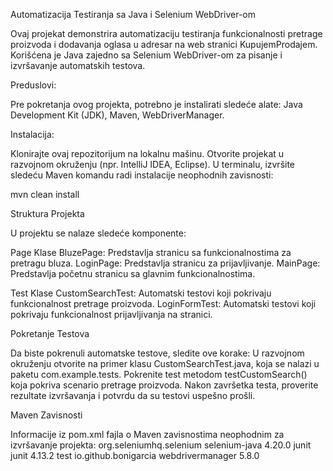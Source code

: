 Automatizacija Testiranja sa Java i Selenium WebDriver-om

Ovaj projekat demonstrira automatizaciju testiranja funkcionalnosti pretrage proizvoda i dodavanja oglasa u adresar na web stranici KupujemProdajem. 
Korišćena je Java zajedno sa Selenium WebDriver-om za pisanje i izvršavanje automatskih testova.

Preduslovi:

Pre pokretanja ovog projekta, potrebno je instalirati sledeće alate:
Java Development Kit (JDK),
Maven,
WebDriverManager.

Instalacija:

Klonirajte ovaj repozitorijum na lokalnu mašinu.
Otvorite projekat u razvojnom okruženju (npr. IntelliJ IDEA, Eclipse).
U terminalu, izvršite sledeću Maven komandu radi instalacije neophodnih zavisnosti: 

mvn clean install

Struktura Projekta

U projektu se nalaze sledeće komponente:

Page Klase
BluzePage: Predstavlja stranicu sa funkcionalnostima za pretragu bluza.
LoginPage: Predstavlja stranicu za prijavljivanje.
MainPage: Predstavlja početnu stranicu sa glavnim funkcionalnostima.

Test Klase
CustomSearchTest: Automatski testovi koji pokrivaju funkcionalnost pretrage proizvoda.
LoginFormTest: Automatski testovi koji pokrivaju funkcionalnost prijavljivanja na stranici.

Pokretanje Testova

Da biste pokrenuli automatske testove, sledite ove korake:
U razvojnom okruženju otvorite na primer klasu CustomSearchTest.java, koja se nalazi u paketu com.example.tests.
Pokrenite test metodom testCustomSearch() koja pokriva scenario pretrage proizvoda.
Nakon završetka testa, proverite rezultate izvršavanja i potvrdu da su testovi uspešno prošli.

Maven Zavisnosti

Informacije iz pom.xml fajla o Maven zavisnostima neophodnim za izvršavanje projekta:
<dependencies>
    <dependency>
        <groupId>org.seleniumhq.selenium</groupId>
        <artifactId>selenium-java</artifactId>
        <version>4.20.0</version>
    </dependency>
    <dependency>
        <groupId>junit</groupId>
        <artifactId>junit</artifactId>
        <version>4.13.2</version>
        <scope>test</scope>
    </dependency>
    <dependency>
        <groupId>io.github.bonigarcia</groupId>
        <artifactId>webdrivermanager</artifactId>
        <version>5.8.0</version>
    </dependency>
</dependencies>

